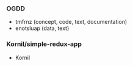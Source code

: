 ### OGDD

* tmfrnz (concept, code, text, documentation)
* enotsluap (data, text)

### Kornil/simple-redux-app

* Kornil

